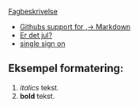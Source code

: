  [Fagbeskrivelse](https://odin.sdu.dk/sitecore/index.php?a=fagbesk&id=111413&lang=da)
- [Githubs support for
,→ Markdown](https://docs.github.com/en/get-started/writing-on-github/getting-started-with-writing-and-formatting-on-github/basic-writing-and-formatting-syntax)
- [Er det jul?](https://isitchristmas.com)
- [single sign on](https://sso.sdu.dk/?ticket=ST-662834-irjwgtVBAsQLNvrN2gK7RcehPcdR96xjC6yekeDSnACB3DvSXY)
## Eksempel formatering:
1. *italics* tekst.
2. **bold** tekst.
